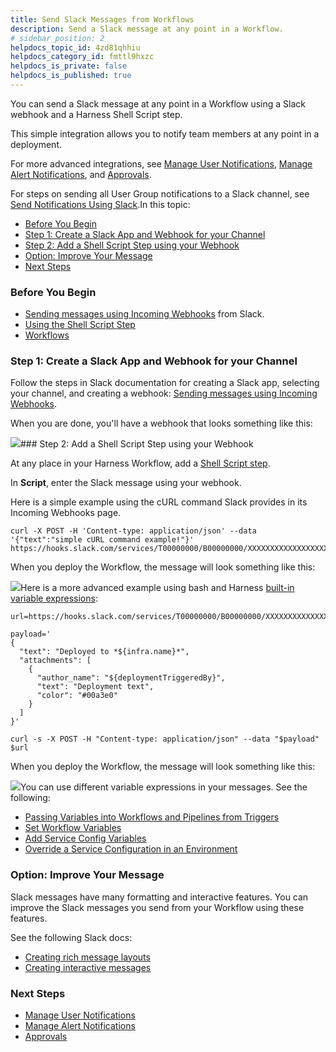 ```yaml
---
title: Send Slack Messages from Workflows
description: Send a Slack message at any point in a Workflow.
# sidebar_position: 2
helpdocs_topic_id: 4zd81qhhiu
helpdocs_category_id: fmttl9hxzc
helpdocs_is_private: false
helpdocs_is_published: true
---
```


You can send a Slack message at any point in a Workflow using a Slack webhook and a Harness Shell Script step.

This simple integration allows you to notify team members at any point in a deployment.

For more advanced integrations, see [Manage User Notifications](/article/kf828e347t-notification-groups), [Manage Alert Notifications](/article/rt7zvmzlgx-manage-alert-notifications), and [Approvals](/article/0ajz35u2hy-approvals).

For steps on sending all User Group notifications to a Slack channel, see [Send Notifications Using Slack](/article/4blpfqwfdc-send-notification-using-slack).In this topic:

* [Before You Begin](#before_you_begin)
* [Step 1: Create a Slack App and Webhook for your Channel](#step_1_create_a_slack_app_and_webhook_for_your_channel)
* [Step 2: Add a Shell Script Step using your Webhook](#step_2_add_shell_script_step_using_your_webhook)
* [Option: Improve Your Message](#option_improve_your_message)
* [Next Steps](#next_steps)

### Before You Begin

* [Sending messages using Incoming Webhooks](https://api.slack.com/messaging/webhooks) from Slack.
* [Using the Shell Script Step](/article/1fjrjbau7x-capture-shell-script-step-output)
* [Workflows](/article/m220i1tnia-workflow-configuration)

### Step 1: Create a Slack App and Webhook for your Channel

Follow the steps in Slack documentation for creating a Slack app, selecting your channel, and creating a webhook: [Sending messages using Incoming Webhooks](https://api.slack.com/messaging/webhooks).

When you are done, you'll have a webhook that looks something like this:

![](https://files.helpdocs.io/kw8ldg1itf/articles/4zd81qhhiu/1589479083422/image.png)### Step 2: Add a Shell Script Step using your Webhook

At any place in your Harness Workflow, add a [Shell Script step](/article/1fjrjbau7x-capture-shell-script-step-output).

In **Script**, enter the Slack message using your webhook.

Here is a simple example using the cURL command Slack provides in its Incoming Webhooks page.


```
curl -X POST -H 'Content-type: application/json' --data '{"text":"simple cURL command example!"}' https://hooks.slack.com/services/T00000000/B00000000/XXXXXXXXXXXXXXXXXXXXXXXX
```
When you deploy the Workflow, the message will look something like this:

![](https://files.helpdocs.io/kw8ldg1itf/articles/4zd81qhhiu/1589477832229/image.png)Here is a more advanced example using bash and Harness [built-in variable expressions](/article/9dvxcegm90-variables):


```
url=https://hooks.slack.com/services/T00000000/B00000000/XXXXXXXXXXXXXXXXXXXXXXXX  
    
payload='  
{  
  "text": "Deployed to *${infra.name}*",  
  "attachments": [  
    {  
      "author_name": "${deploymentTriggeredBy}",  
      "text": "Deployment text",  
      "color": "#00a3e0"  
    }  
  ]  
}'  
    
curl -s -X POST -H "Content-type: application/json" --data "$payload" $url
```
When you deploy the Workflow, the message will look something like this:

![](https://files.helpdocs.io/kw8ldg1itf/articles/4zd81qhhiu/1589478107071/image.png)You can use different variable expressions in your messages. See the following:

* [Passing Variables into Workflows and Pipelines from Triggers](/article/revc37vl0f-passing-variable-into-workflows)
* [Set Workflow Variables](/article/766iheu1bk-add-workflow-variables-new-template)
* [Add Service Config Variables](/article/q78p7rpx9u-add-service-level-config-variables)
* [Override a Service Configuration in an Environment](/article/4m2kst307m-override-service-files-and-variables-in-environments)

### Option: Improve Your Message

Slack messages have many formatting and interactive features. You can improve the Slack messages you send from your Workflow using these features.

See the following Slack docs:

* [Creating rich message layouts](https://api.slack.com/messaging/composing/layouts)
* [Creating interactive messages](https://api.slack.com/messaging/interactivity)

### Next Steps

* [Manage User Notifications](/article/kf828e347t-notification-groups)
* [Manage Alert Notifications](/article/rt7zvmzlgx-manage-alert-notifications)
* [Approvals](/article/0ajz35u2hy-approvals)

